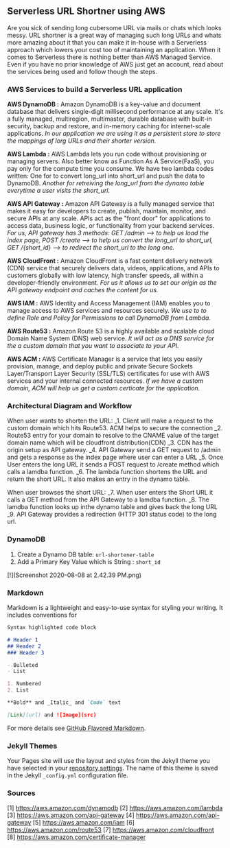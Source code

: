 ## Serverless URL Shortner using AWS

Are you sick of sending long cubersome URL via mails or chats which looks messy. URL shortner is a great way of managing such long URLs and whats more amazing about it that you can make it in-house with a Serverless approach which lowers your cost too of maintaining an application. When it comes to Serverless there is nothing better than AWS Managed Service. Even if you have no prior knowledge of AWS just get an account, read about the services being used and follow though the steps.

### AWS Services to build a Serverless URL application

**AWS DynamoDB :**  Amazon DynamoDB is a key-value and document database that delivers single-digit millisecond performance at any scale. It's a fully managed, multiregion, multimaster, durable database with built-in security, backup and restore, and in-memory caching for internet-scale applications. _In our application we are using it as a persistent store to store the mappings of lorg URLs and their shorter version._

**AWS Lambda :** AWS Lambda lets you run code without provisioning or managing servers. Also better know as Function As A Service(FaaS), you pay only for the compute time you consume. We have two lambda codes written: One for to convert long_url into short_url and push the data to DynamoDB. _Another for retreiving the long_url from the dynamo table everytime a user visits the short_url._

**AWS API Gateway :** Amazon API Gateway is a fully managed service that makes it easy for developers to create, publish, maintain, monitor, and secure APIs at any scale. APIs act as the "front door" for applications to access data, business logic, or functionality from your backend services. _For us, API gateway has 3 methods: GET /admin --> to help us load the index page, POST /create --> to help us convert the long_url to short_url, GET /{short_id}
 --> to redirect the short_url to the long one._
 
**AWS CloudFront :** Amazon CloudFront is a fast content delivery network (CDN) service that securely delivers data, videos, applications, and APIs to customers globally with low latency, high transfer speeds, all within a developer-friendly environment. _For us it allows us to set our origin as the API gateway endpoint and caches the content for us._
 
**AWS IAM :** AWS Identity and Access Management (IAM) enables you to manage access to AWS services and resources securely. _We use to to define Role and Policy for Permissions to call DynamoDB from Lambda._

**AWS Route53 :** Amazon Route 53 is a highly available and scalable cloud Domain Name System (DNS) web service. _It will act as a DNS service for the a custom domain that you want to associate to your API._

**AWS ACM :** AWS Certificate Manager is a service that lets you easily provision, manage, and deploy public and private Secure Sockets Layer/Transport Layer Security (SSL/TLS) certificates for use with AWS services and your internal connected resources. _If we have a custom domain, ACM will help us get a custom certicate for the application._

### Architectural Diagram and Workflow

When user wants to shorten the URL:
_1. Client will make a request to the custom domain which hits Route53. ACM helps to secure the connection
_2. Route53 entry for your domain to resolve to the CNAME value of the target domain name which will be cloudfront distribution(CDN)
_3. CDN has the origin setup as API gateway. 
_4. API Gateway send a GET request to /admin and gets a response as the index page where user can enter a URL
_5. Once User enters the long URL it sends a POST request to /create method which calls a lamdba function. 
_6. The lambda function shortens the URL and return the short URL. It also makes an entry in the dynamo table.

When user browses the short URL:
_7. When user enters the Short URL it calls a GET method from the API Gateway to a lamdba function.
_8. The lamdba function looks up inthe dynamo table and gives back the long URL
_9. API Gateway provides a redirection (HTTP 301 status code) to the long url.

### DynamoDB

1. Create a Dynamo DB table: `url-shortener-table`
2. Add a Primary Key Value which is String : `short_id`

[!](Screenshot 2020-08-08 at 2.42.39 PM.png)

### Markdown

Markdown is a lightweight and easy-to-use syntax for styling your writing. It includes conventions for

```markdown
Syntax highlighted code block

# Header 1
## Header 2
### Header 3

- Bulleted
- List

1. Numbered
2. List

**Bold** and _Italic_ and `Code` text

[Link](url) and ![Image](src)
```

For more details see [GitHub Flavored Markdown](https://guides.github.com/features/mastering-markdown/).

### Jekyll Themes

Your Pages site will use the layout and styles from the Jekyll theme you have selected in your [repository settings](https://github.com/jeeri2204/AWS_URL_Shortner/settings). The name of this theme is saved in the Jekyll `_config.yml` configuration file.

### Sources 
[1] https://aws.amazon.com/dynamodb
[2] https://aws.amazon.com/lambda
[3] https://aws.amazon.com/api-gateway
[4] https://aws.amazon.com/api-gateway
[5] https://aws.amazon.com/iam
[6] https://aws.amazon.com/route53
[7] https://aws.amazon.com/cloudfront
[8] https://aws.amazon.com/certificate-manager
